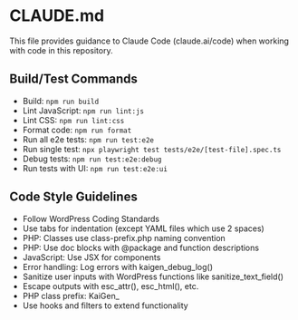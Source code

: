 # CLAUDE.md

This file provides guidance to Claude Code (claude.ai/code) when working with code in this repository.

## Build/Test Commands
- Build: `npm run build`
- Lint JavaScript: `npm run lint:js`
- Lint CSS: `npm run lint:css`
- Format code: `npm run format`
- Run all e2e tests: `npm run test:e2e`
- Run single test: `npx playwright test tests/e2e/[test-file].spec.ts`
- Debug tests: `npm run test:e2e:debug`
- Run tests with UI: `npm run test:e2e:ui`

## Code Style Guidelines
- Follow WordPress Coding Standards
- Use tabs for indentation (except YAML files which use 2 spaces)
- PHP: Classes use class-prefix.php naming convention
- PHP: Use doc blocks with @package and function descriptions
- JavaScript: Use JSX for components
- Error handling: Log errors with kaigen_debug_log()
- Sanitize user inputs with WordPress functions like sanitize_text_field()
- Escape outputs with esc_attr(), esc_html(), etc.
- PHP class prefix: KaiGen_
- Use hooks and filters to extend functionality